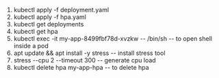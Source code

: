 1. kubectl apply -f deployment.yaml
2. kubectl apply -f hpa.yaml
3. kubectl get deployments
4. kubectl get hpa
5. kubectl exec -it my-app-8499fbf78d-xvzkw -- /bin/sh -- to open shell inside a pod
6. apt update && apt install -y stress -- install stress tool 
7. stress --cpu 2 --timeout 300 -- generate cpu load
8. kubectl delete hpa my-app-hpa -- to delete hpa
